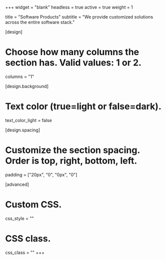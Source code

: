 +++
widget = "blank" 
headless = true 
active = true 
weight = 1

title = "Software Products"
subtitle = "We provide customized solutions across the entire software stack."

[design]
  # Choose how many columns the section has. Valid values: 1 or 2.
  columns = "1"

[design.background]
  # Text color (true=light or false=dark).
  text_color_light = false

[design.spacing]
  # Customize the section spacing. Order is top, right, bottom, left.
  padding = ["20px", "0", "0px", "0"]

[advanced]
 # Custom CSS. 
 css_style = ""
 
 # CSS class.
 css_class = ""
+++

